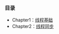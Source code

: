 ### 目录
* Chapter1：[线程基础](https://github.com/namesunwei/Tutorials/blob/master/dotNet/MultithreadingInCSharp5/BookSamples/MultithreadingInCSharp5.Chapter1/Chatper1_README.md)
* Chapter2：[线程同步](https://github.com/namesunwei/Tutorials/blob/master/dotNet/MultithreadingInCSharp5/BookSamples/MultithreadingInCSharp5.Chapter2/Chatper2_README.md)
